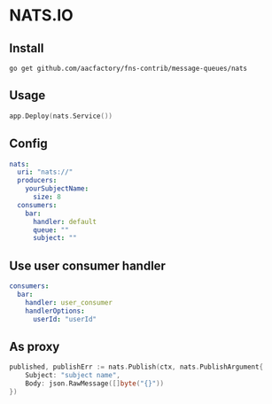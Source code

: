 # NATS.IO
## Install
```shell
go get github.com/aacfactory/fns-contrib/message-queues/nats
```
## Usage
```go
app.Deploy(nats.Service())
```
## Config
```yaml
nats:
  uri: "nats://"
  producers:
    yourSubjectName:
      size: 8
  consumers:
    bar:
      handler: default
      queue: ""
      subject: ""
```
## Use user consumer handler
```yaml
consumers:
  bar:
    handler: user_consumer
    handlerOptions:
      userId: "userId"
```
## As proxy
```go
published, publishErr := nats.Publish(ctx, nats.PublishArgument{
	Subject: "subject name", 
	Body: json.RawMessage([]byte("{}"))
})
```